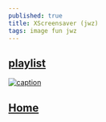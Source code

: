 ```yaml
---
published: true
title: XScreensaver (jwz)
tags: image fun jwz
---
```

## [playlist](https://www.youtube.com/playlist?list=PLbe67PprBSpqM_-HU49fmIS8ncApw4i08)

[![caption](https://img.youtube.com/vi/QcJnc9EKJrI/0.jpg)](https://www.youtube.com/watch?v=QcJnc9EKJrI)

## [Home](https://www.jwz.org/xscreensaver/)
